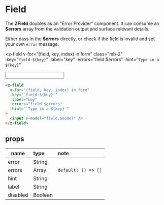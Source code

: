 # Field

The <strong>ZField</strong> doubles as an "Error Provider" component. It can consume an <strong>$errors</strong> array from the validation output and surface relevant details.

Either pass in the <strong>$errors</strong> directly, or check if the field is invalid and set your own <code>error</code> message.

<z-field
  v-for="(field, key, index) in form"
  class="mb-2"
  :key="`field-${key}`"
  :label="key"
  :errors="field.$errors"
  :hint="`Type in a ${key}`"
>
  <input v-model="field.$model" />
</z-field>


``` html
<z-field
  v-for="(field, key, index) in form"
  :key="`field-${key}`"
  :label="key"
  :errors="field.$errors"
  :hint="`Type in a ${key}`"
>
  <input v-model="field.$model" />
</z-field>
```

## props

| name      | type    | note        |
| --------- |:------- | :---------- |
| error     | String  |             |
| errors    | Array   | `default: () => []` |
| hint      | String  |             |
| label     | String  |             |
| disabled  | Boolean |             |


<script>
  export default {
    data() {
      return {
        form: {
          username: {
            $model: '',
            $error: true,
            $errors: [{
              $property: "username",
              $validator: "required",
              $message: "Value is required"
            }]
          },
          email:{
            $model: "johndoe@mail.com",
            $error: false,
            $errors: [],
          },
          password:{
            $model: "xxxx",
            $error: true,
            $errors: [{
              $property: "password",
              $validator: "strongpass",
              $message: "This password is not strong"
            }],
          },
        }
      };
    },
  };
</script>